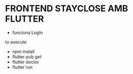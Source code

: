 # FRONTEND STAYCLOSE AMB FLUTTER

- funciona LogIn
 

to execute
- npm install
- flutter pub get
- flutter doctor
- flutter run